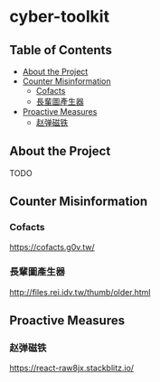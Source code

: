 # cyber-toolkit

<!-- TABLE OF CONTENTS -->
## Table of Contents

* [About the Project](#about-the-project)
* [Counter Misinformation](#counter-misinformation)
  * [Cofacts](#cofacts)
  * [長輩圖產生器](#長輩圖產生器)
* [Proactive Measures](#proactive-measure)
  * [赵弹磁铁](#赵弹磁铁)

## About the Project
TODO

## Counter Misinformation

### Cofacts
https://cofacts.g0v.tw/

### 長輩圖產生器
http://files.rei.idv.tw/thumb/older.html

## Proactive Measures

### 赵弹磁铁
https://react-raw8jx.stackblitz.io/
